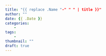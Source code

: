 ```yaml
---
title: "{{ replace .Name "-" " " | title }}"
author: ""
date: {{ .Date }}
categories: 
    - 
tags:
    - 
thumbnail: ""
draft: true
---
```



